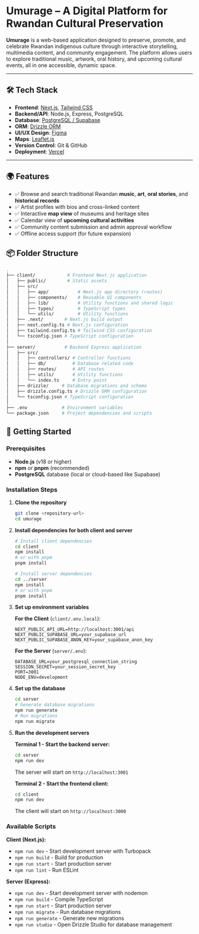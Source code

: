 # Umurage – A Digital Platform for Rwandan Cultural Preservation

**Umurage** is a web-based application designed to preserve, promote, and celebrate Rwandan indigenous culture through interactive storytelling, multimedia content, and community engagement. The platform allows users to explore traditional music, artwork, oral history, and upcoming cultural events, all in one accessible, dynamic space.

---

## 🛠 Tech Stack

- **Frontend**: [Next.js](https://nextjs.org/), [Tailwind CSS](https://tailwindcss.com/)
- **Backend/API**: Node.js, Express, PostgreSQL
- **Database**: [PostgreSQL / Supabase](https://www.supabase.com/)
- **ORM**: [Drizzle ORM](https://orm.drizzle.team/)
- **UI/UX Design**: [Figma](https://figma.com)
- **Maps**: [Leaflet.js](https://leafletjs.com/)
- **Version Control**: Git & GitHub
- **Deployment**: [Vercel](https://vercel.com/)

---

## 🌍 Features

- ✅ Browse and search traditional Rwandan **music**, **art**, **oral stories**, and **historical records**
- ✅ Artist profiles with bios and cross-linked content
- ✅ Interactive **map view** of museums and heritage sites
- ✅ Calendar view of **upcoming cultural activities**
- ✅ Community content submission and admin approval workflow
- ✅ Offline access support (for future expansion)

## 📦 Folder Structure

```bash
.
├── client/            # Frontend Next.js application
│   ├── public/        # Static assets
│   ├── src/
│   │   ├── app/           # Next.js app directory (routes)
│   │   ├── components/    # Reusable UI components
│   │   ├── lib/           # Utility functions and shared logic
│   │   ├── types/         # TypeScript types
│   │   └── utils/         # Utility functions
│   ├── .next/        # Next.js build output
│   ├── next.config.ts # Next.js configuration
│   ├── tailwind.config.ts # Tailwind CSS configuration
│   └── tsconfig.json # TypeScript configuration
│
├── server/           # Backend Express application
│   ├── src/
│   │   ├── controllers/ # Controller functions
│   │   ├── db/          # Database related code
│   │   ├── routes/      # API routes
│   │   ├── utils/       # Utility functions
│   │   └── index.ts     # Entry point
│   ├── drizzle/     # Database migrations and schema
│   ├── drizzle.config.ts # Drizzle ORM configuration
│   └── tsconfig.json # TypeScript configuration
│
├── .env             # Environment variables
└── package.json     # Project dependencies and scripts
```

## 🚀 Getting Started

### Prerequisites

- **Node.js** (v18 or higher)
- **npm** or **pnpm** (recommended)
- **PostgreSQL** database (local or cloud-based like Supabase)

### Installation Steps

1. **Clone the repository**

   ```bash
   git clone <repository-url>
   cd umurage
   ```

2. **Install dependencies for both client and server**

   ```bash
   # Install client dependencies
   cd client
   npm install
   # or with pnpm
   pnpm install

   # Install server dependencies
   cd ../server
   npm install
   # or with pnpm
   pnpm install
   ```

3. **Set up environment variables**

   **For the Client** (`client/.env.local`):

   ```env
   NEXT_PUBLIC_API_URL=http://localhost:3001/api
   NEXT_PUBLIC_SUPABASE_URL=your_supabase_url
   NEXT_PUBLIC_SUPABASE_ANON_KEY=your_supabase_anon_key
   ```

   **For the Server** (`server/.env`):

   ```env
   DATABASE_URL=your_postgresql_connection_string
   SESSION_SECRET=your_session_secret_key
   PORT=3001
   NODE_ENV=development
   ```

4. **Set up the database**

   ```bash
   cd server
   # Generate database migrations
   npm run generate
   # Run migrations
   npm run migrate
   ```

5. **Run the development servers**

   **Terminal 1 - Start the backend server:**

   ```bash
   cd server
   npm run dev
   ```

   The server will start on `http://localhost:3001`

   **Terminal 2 - Start the frontend client:**

   ```bash
   cd client
   npm run dev
   ```

   The client will start on `http://localhost:3000`

### Available Scripts

**Client (Next.js):**

- `npm run dev` - Start development server with Turbopack
- `npm run build` - Build for production
- `npm run start` - Start production server
- `npm run lint` - Run ESLint

**Server (Express):**

- `npm run dev` - Start development server with nodemon
- `npm run build` - Compile TypeScript
- `npm run start` - Start production server
- `npm run migrate` - Run database migrations
- `npm run generate` - Generate new migrations
- `npm run studio` - Open Drizzle Studio for database management
